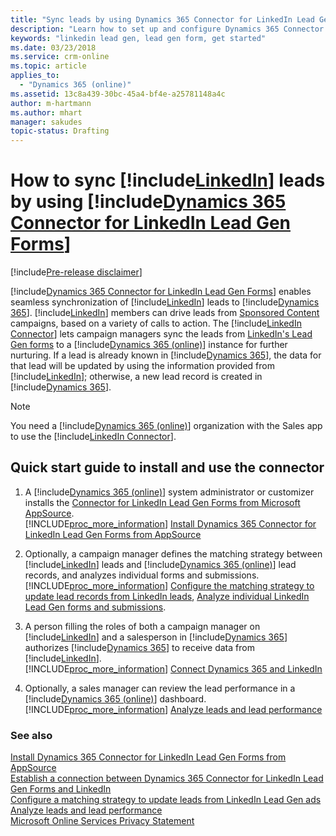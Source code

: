 ```yaml
---
title: "Sync leads by using Dynamics 365 Connector for LinkedIn Lead Gen Forms | Microsoft Docs"
description: "Learn how to set up and configure Dynamics 365 Connector for LinkedIn Lead Gen Forms to sync leads from sponsored campaigns on LinkedIn to your Dynamics 365 (online) organization."
keywords: "linkedin lead gen, lead gen form, get started"
ms.date: 03/23/2018
ms.service: crm-online
ms.topic: article
applies_to:
  - "Dynamics 365 (online)"
ms.assetid: 13c8a439-30bc-45a4-bf4e-a25781148a4c
author: m-hartmann
ms.author: mhart
manager: sakudes
topic-status: Drafting
---
```


# How to sync [!include[LinkedIn](../includes/pn-linkedin.md)] leads by using [!include[Dynamics 365 Connector for LinkedIn Lead Gen Forms](../includes/cc-linkedin-solution.md)]

[!include[Pre-release disclaimer](../includes/cc-beta-prerelease-disclaimer.md)]

[!include[Dynamics 365 Connector for LinkedIn Lead Gen Forms](../includes/cc-linkedin-solution.md)] enables seamless synchronization of [!include[LinkedIn](../includes/pn-linkedin.md)] leads to [!include[Dynamics 365](../includes/pn-crm-2016-shortest.md)]. [!include[LinkedIn](../includes/pn-linkedin.md)] members can drive leads from [Sponsored Content](https://business.linkedin.com/marketing-solutions/native-advertising) campaigns, based on a variety of calls to action. The [!include[LinkedIn Connector](../includes/pn-linkedin-solution-shortest.md)] lets campaign managers sync the leads from [LinkedIn's Lead Gen forms](https://business.linkedin.com/marketing-solutions/native-advertising/lead-gen-ads) to a [!include[Dynamics 365 (online)](../includes/pn-crm-online-shortest.md)] instance for further nurturing. If a lead is already known in [!include[Dynamics 365](../includes/pn-crm-2016-shortest.md)], the data for that lead will be updated by using the information provided from [!include[LinkedIn](../includes/pn-linkedin.md)]; otherwise, a new lead record is created in [!include[Dynamics 365](../includes/pn-crm-2016-shortest.md)].

> [!NOTE]
> You need a [!include[Dynamics 365 (online)](../includes/pn-crm-online-shortest.md)] organization with the Sales app to use the [!include[LinkedIn Connector](../includes/pn-linkedin-solution-shortest.md)].

## Quick start guide to install and use the connector

1. A [!include[Dynamics 365 (online)](../includes/pn-crm-online-shortest.md)] system administrator or customizer installs the [Connector for LinkedIn Lead Gen Forms from Microsoft AppSource](https://go.microsoft.com/fwlink/p/?linkid=850928).    
[!INCLUDE[proc_more_information](../includes/proc-more-information.md)] [Install Dynamics 365 Connector for LinkedIn Lead Gen Forms from AppSource](install-linkedin-connector.md)

2. Optionally, a campaign manager defines the matching strategy between [!include[LinkedIn](../includes/pn-linkedin.md)] leads and [!include[Dynamics 365 (online)](../includes/pn-crm-online-shortest.md)] lead records, and analyzes individual forms and submissions.    
[!INCLUDE[proc_more_information](../includes/proc-more-information.md)] [Configure the matching strategy to update lead records from LinkedIn leads](configure-matching-strategy.md), [Analyze individual LinkedIn Lead Gen forms and submissions](review-leads.md#analyze-individual-linkedin-lead-gen-forms-and-submissions).

3. A person filling the roles of both a campaign manager on [!include[LinkedIn](../includes/pn-linkedin.md)] and a salesperson in [!include[Dynamics 365](../includes/pn-crm-2016-shortest.md)] authorizes [!include[Dynamics 365](../includes/pn-crm-2016-shortest.md)] to receive data from [!include[LinkedIn](../includes/pn-linkedin.md)].    
[!INCLUDE[proc_more_information](../includes/proc-more-information.md)] [Connect Dynamics 365 and LinkedIn](connect-dynamics-365-linkedin.md)

4. Optionally, a sales manager can review the lead performance in a [!include[Dynamics 365 (online)](../includes/pn-crm-online-shortest.md)] dashboard.    
[!INCLUDE[proc_more_information](../includes/proc-more-information.md)] [Analyze leads and lead performance](review-leads.md)

### See also
[Install Dynamics 365 Connector for LinkedIn Lead Gen Forms from AppSource](install-linkedin-connector.md)  
[Establish a connection between Dynamics 365 Connector for LinkedIn Lead Gen Forms and LinkedIn](connect-dynamics-365-linkedin.md)  
[Configure a matching strategy to update leads from LinkedIn Lead Gen ads](configure-matching-strategy.md)  
[Analyze leads and lead performance](review-leads.md)  
[Microsoft Online Services Privacy Statement](http://go.microsoft.com/fwlink/p/?LinkId=512132)    